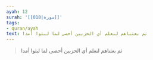 ```yaml
---
ayah: 12
surah: '[[018|سورة]]'
tags:
- quran/ayah
text: ثم بعثناهم لنعلم أي الحزبين أحصى لما لبثوا أمدا
---
```

> ثم بعثناهم لنعلم أي الحزبين أحصى لما لبثوا أمدا
